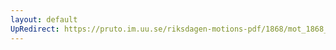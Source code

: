 ```yaml
---
layout: default
UpRedirect: https://pruto.im.uu.se/riksdagen-motions-pdf/1868/mot_1868__ak__169.pdf
---
```


